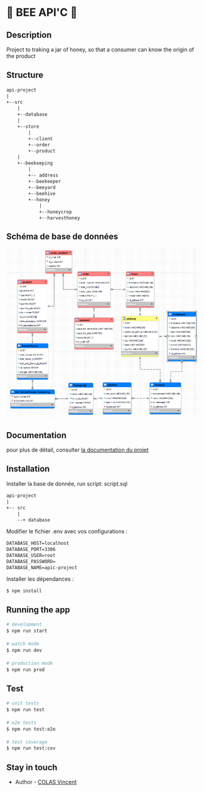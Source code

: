 # 🐝 BEE API'C 🐝

## Description

Project to traking a jar of honey, so that a consumer can know the origin of the product

## Structure

```
api-project
|
+--src
    |
    +--database
    |
    +--store
        |
        +--client
        +--order
        +--product
    |
    +--beekeeping
        |
        +-- address
        +--beekeeper
        +--beeyard
        +--beehive
        +--honey
            |
            +--honeycrop
            +--harvesthoney
```

## Schéma de base de données
![Schema de base de donnée](public/schema_bdd.png)

## Documentation
pour plus de détail, consulter [la documentation du projet](documentation/index.html)

## Installation
Installer la base de donnée, run script: script.sql

```
api-project
|
+-- src
    |
    --+ database
```

Modifier le fichier .env avec vos configurations :
```
DATABASE_HOST=localhost
DATABASE_PORT=3306
DATABASE_USER=root
DATABASE_PASSWORD=
DATABASE_NAME=apic-project
```
Installer les dépendances :
```bash
$ npm install
```

## Running the app

```bash
# development
$ npm run start

# watch mode
$ npm run dev

# production mode
$ npm run prod
```

## Test

```bash
# unit tests
$ npm run test

# e2e tests
$ npm run test:e2e

# test coverage
$ npm run test:cov
```

## Stay in touch

- Author - [COLAS Vincent](https://www.linkedin.com/in/colas-vincent/)
